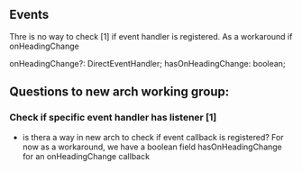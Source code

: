 ## Events

Thre is  no way to check [1] if event handler is registered. As a workaround if onHeadingChange 

  onHeadingChange?: DirectEventHandler<OnHeadingChangeEventType>;
  hasOnHeadingChange: boolean;

## Questions to new arch working group:


### Check if specific event handler has listener [1]
- is thera a way in new arch to check if event callback is registered? 
  For now as a workaround, we have a boolean field hasOnHeadingChange for an onHeadingChange callback
